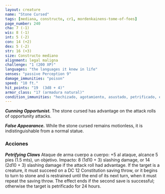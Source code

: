 ```yaml
---
layout: creature
name: "Stone Cursed"
tags: [mediana, constructo, cr1, mordenkainens-tome-of-foes]
page_number: 240
cha: 7 (-1)
wis: 8 (-1)
int: 5 (-2)
con: 14 (+2)
dex: 5 (-2)
str: 16 (+3)
size: Constructo mediano
alignment: legal maligna
challenge: "1 (200 XP)"
languages: "the languages it knew in life"
senses: "passive Perception 9"
damage_immunities: "poison"
speed: "10 ft."
hit_points: "19  (3d8 + 4)"
armor_class: "17 (armadura natural)"
condition_immunities: "hechizado, agotamiento, asustado, petrificado, envenenado"
---
```


***Cunning Opportunist.*** The stone cursed has advantage on the attack rolls of opportunity attacks.

***False Appearance.*** While the stone cursed remains motionless, it is indistinguishable from a normal statue.

### Acciones

***Petrifying Claws*** Ataque de arma cuerpo a cuerpo: +5 al ataque, alcance 5 pies (1.5 mts), un objetivo. Impacto: 8 (1d10 + 3) slashing damage, or 14 (2d10 + 3) slashing damage if the attack roll had advantage. If the target is a creature, it must succeed on a DC 12 Constitution saving throw, or it begins to turn to stone and is restrained until the end of its next turn, when it must repeat the saving throw. The effect ends if the second save is successful; otherwise the target is petrificado for 24 hours.